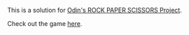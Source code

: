 This is a solution for [Odin's ROCK PAPER SCISSORS Project](https://www.theodinproject.com/courses/web-development-101/lessons/rock-paper-scissors).

Check out the game [here](https://omid997.github.io/js-rock-paper-scissors-odin/).